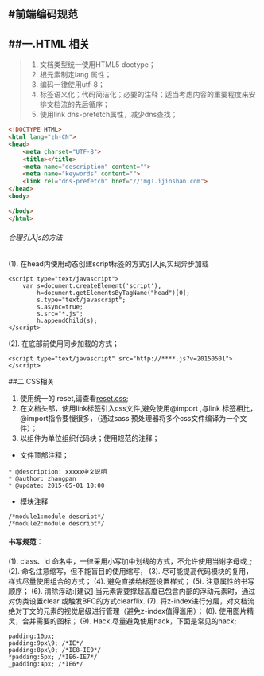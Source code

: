﻿#前端编码规范
------
##一.HTML 相关
------
>1.  文档类型统一使用HTML5 doctype；
>2. 根元素制定lang 属性<html lang="zh-CN">；
>3. 编码一律使用utf-8；
>4. 标签语义化；代码简洁化；必要的注释；适当考虑内容的重要程度来安排文档流的先后循序；
>5. 使用link dns-prefetch属性，减少dns查找；
```html
<!DOCTYPE HTML>
<html lang="zh-CN">
<head>
	<meta charset="UTF-8">
	<title></title>
	<meta name="description" content="">
	<meta name="keywords" content="">
	<link rel="dns-prefetch" href="//img1.ijinshan.com">
</head>
<body>
	
</body>
</html>
```
###### 合理引入js的方法
(1). 在head内使用动态创建script标签的方式引入js,实现异步加载
```
<script type="text/javascript">
    var s=document.createElement('script'),
        h=document.getElementsByTagName("head")[0];
        s.type="text/javascript";
        s.async=true;
        s.src="*.js";
        h.appendChild(s);
</script>
```
(2). 在底部</body>前使用同步加载的方式；
```
<script type="text/javascript" src="http://****.js?v=20150501"></script>
```
##二.CSS相关
1. 使用统一的 reset,请查看[reset.css](reset.css);
2. 在文档头部，使用link标签引入css文件,避免使用@import ,与link 标签相比，@import指令要慢很多，（通过sass 预处理器将多个css文件编译为一个文件）；
3. 以组件为单位组织代码块；使用规范的注释；
* 文件顶部注释；
```
* @description: xxxxx中文说明
* @author: zhangpan
* @update: 2015-05-01 10:00
```
*  模块注释
```
/*module1:module descript*/
/*module2:module descript*/
```
#### 书写规范：
(1). class、id 命名中，一律采用小写加中划线的方式，不允许使用当谢字母或_;
(2). 命名注意缩写，但不能盲目的使用缩写，
(3).  尽可能提高代码模块的复用，样式尽量使用组合的方式；
(4). 避免直接给标签设置样式；
(5). 注意属性的书写顺序；
(6). 清除浮动:[建议] 当元素需要撑起高度已包含内部的浮动元素时，通过对伪类设置clear 或触发BFC的方式clearflix.
(7). 将z-index进行分层，对文档流绝对丁文的元素的视觉层级进行管理（避免z-index值得滥用）；
(8). 使用图片精灵，合并需要的图标；
(9). Hack,尽量避免使用hack，下面是常见的hack;
```
padding:10px;
padding:9px\9; /*IE*/
padding:8px\0; /*IE8-IE9*/
*padding:5px; /*IE6-IE7*/
_padding:4px; /*IE6*/
```